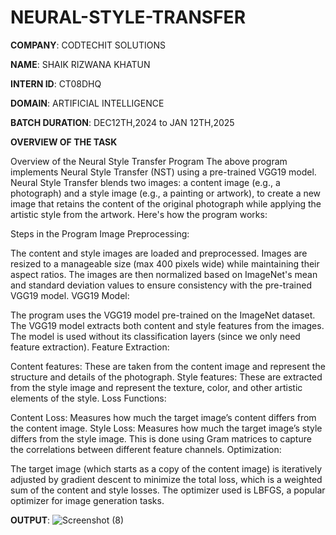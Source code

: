 # NEURAL-STYLE-TRANSFER

**COMPANY**: CODTECHIT SOLUTIONS

**NAME**: SHAIK RIZWANA KHATUN

**INTERN ID**: CT08DHQ

**DOMAIN**: ARTIFICIAL INTELLIGENCE

**BATCH DURATION**: DEC12TH,2024 to JAN 12TH,2025

**OVERVIEW OF THE TASK**

Overview of the Neural Style Transfer Program
The above program implements Neural Style Transfer (NST) using a pre-trained VGG19 model. Neural Style Transfer blends two images: a content image (e.g., a photograph) and a style image (e.g., a painting or artwork), to create a new image that retains the content of the original photograph while applying the artistic style from the artwork. Here's how the program works:

Steps in the Program
Image Preprocessing:

The content and style images are loaded and preprocessed. Images are resized to a manageable size (max 400 pixels wide) while maintaining their aspect ratios. The images are then normalized based on ImageNet's mean and standard deviation values to ensure consistency with the pre-trained VGG19 model.
VGG19 Model:

The program uses the VGG19 model pre-trained on the ImageNet dataset. The VGG19 model extracts both content and style features from the images.
The model is used without its classification layers (since we only need feature extraction).
Feature Extraction:

Content features: These are taken from the content image and represent the structure and details of the photograph.
Style features: These are extracted from the style image and represent the texture, color, and other artistic elements of the style.
Loss Functions:

Content Loss: Measures how much the target image’s content differs from the content image.
Style Loss: Measures how much the target image’s style differs from the style image. This is done using Gram matrices to capture the correlations between different feature channels.
Optimization:

The target image (which starts as a copy of the content image) is iteratively adjusted by gradient descent to minimize the total loss, which is a weighted sum of the content and style losses.
The optimizer used is LBFGS, a popular optimizer for image generation tasks.


**OUTPUT**:
![Screenshot (8)](https://github.com/user-attachments/assets/f3965e46-f12c-46c3-ac87-f44e806e13cf)
